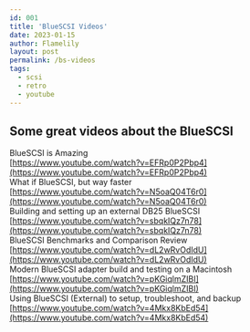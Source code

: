 ```yaml
---
id: 001
title: 'BlueSCSI Videos'
date: 2023-01-15
author: Flamelily
layout: post
permalink: /bs-videos
tags:
  - scsi
  - retro
  - youtube
---
```

## Some great videos about the BlueSCSI

BlueSCSI is Amazing<br>
[https://www.youtube.com/watch?v=EFRp0P2Pbp4](https://www.youtube.com/watch?v=EFRp0P2Pbp4)<br>
What if BlueSCSI, but way faster<br>
[https://www.youtube.com/watch?v=N5oaQ04T6r0](https://www.youtube.com/watch?v=N5oaQ04T6r0)<br>
Building and setting up an external DB25 BlueSCSI<br>
[https://www.youtube.com/watch?v=sbqkIQz7n78](https://www.youtube.com/watch?v=sbqkIQz7n78)<br>
BlueSCSI Benchmarks and Comparison Review<br>
[https://www.youtube.com/watch?v=dL2wRvOdIdU](https://www.youtube.com/watch?v=dL2wRvOdIdU)<br>
Modern BlueSCSI adapter build and testing on a Macintosh<br>
[https://www.youtube.com/watch?v=pKGiqlmZIBI](https://www.youtube.com/watch?v=pKGiqlmZIBI)<br>
Using BlueSCSI (External) to setup, troubleshoot, and backup<br>
[https://www.youtube.com/watch?v=4Mkx8KbEd54](https://www.youtube.com/watch?v=4Mkx8KbEd54)<br>